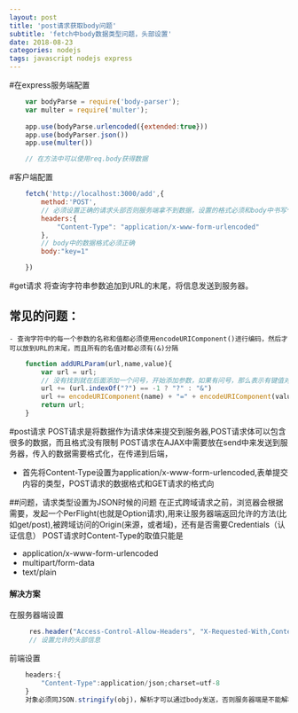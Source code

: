 ```yaml
---
layout: post
title: 'post请求获取body问题'
subtitle: 'fetch中body数据类型问题，头部设置'
date: 2018-08-23
categories: nodejs
tags: javascript nodejs express 
---
```



#在express服务端配置
```javascript
	var bodyParse = require('body-parser');
	var multer = require('multer');
	
	app.use(bodyParse.urlencoded({extended:true}))
	app.use(bodyParser.json())
	app.use(multer())

	// 在方法中可以使用req.body获得数据
```
#客户端配置
```javascript
	fetch('http://localhost:3000/add',{
		method:'POST',
		// 必须设置正确的请求头部否则服务端拿不到数据，设置的格式必须和body中书写个格式相同
		headers:{
			"Content-Type": "application/x-www-form-urlencoded"
		},
		// body中的数据格式必须正确
		body:"key=1"

	})
```

#get请求
将查询字符串参数追加到URL的末尾，将信息发送到服务器。
## 常见的问题：
	- 查询字符中的每一个参数的名称和值都必须使用encodeURIComponent()进行编码，然后才可以放到URL的末尾，而且所有的名值对都必须有(&)分隔
```javascript
	function addURLParam(url,name,value){
		var url = url;
		// 没有找到就在后面添加一个问号，开始添加参数，如果有问号，那么表示有键值对，那么就在url后面添加一个&
		url += (url.indexOf("?") == -1 ? "?" : "&")
		url += encodeURIComponent(name) + "=" + encodeURIComponent(value);
		return url;
	}
```
#post请求
POST请求是将数据作为请求体来提交到服务器,POST请求体可以包含很多的数据，而且格式没有限制
POST请求在AJAX中需要放在send中来发送到服务器，传入的数据需要格式化，在传递到后端，
- 首先将Content-Type设置为application/x-www-form-urlencoded,表单提交内容的类型，POST请求的数据格式和GET请求的格式向

##问题，请求类型设置为JSON时候的问题
在正式跨域请求之前，浏览器会根据需要，发起一个PerFlight(也就是Option请求),用来让服务器端返回允许的方法(比如get/post),被跨域访问的Origin(来源，或者域)，还有是否需要Credentials（认证信息）
POST请求时Content-Type的取值只能是
- application/x-www-form-urlencoded 
- multipart/form-data 
- text/plain

#### 解决方案
在服务器端设置
```javascript
	 res.header("Access-Control-Allow-Headers", "X-Requested-With,Content-Type")
	 // 设置允许的头部信息
```
前端设置
```javascript
	headers:{
		"Content-Type":application/json;charset=utf-8
	}
	对象必须同JSON.stringify(obj)，解析才可以通过body发送，否则服务器端是不能解析的
```


